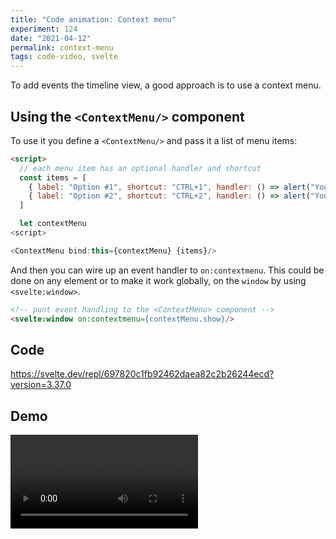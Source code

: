 ```yaml
---
title: "Code animation: Context menu"
experiment: 124
date: "2021-04-12"
permalink: context-menu
tags: code-video, svelte
---
```


To add events the timeline view, a good approach is to use a context menu.

## Using the `<ContextMenu/>` component

To use it you define a `<ContextMenu/>` and pass it a list of menu items:

```html
<script>
  // each menu item has an optional handler and shortcut
  const items = [
    { label: "Option #1", shortcut: "CTRL+1", handler: () => alert("You clicked option #1") },
    { label: "Option #2", shortcut: "CTRL+2", handler: () => alert("You clicked option #2") },
  ]

  let contextMenu
<script>

<ContextMenu bind:this={contextMenu} {items}/>
```

And then you can wire up an event handler to `on:contextmenu`. This could be done on any element or to make it work globally, on the `window` by using `<svelte:window>`.

```html
<!-- punt event handling to the <ContextMenu> component -->
<svelte:window on:contextmenu={contextMenu.show}/>
```

## Code

https://svelte.dev/repl/697820c1fb92462daea82c2b26244ecd?version=3.37.0

## Demo

<video controls src="https://res.cloudinary.com/dzwnkx0mk/video/upload/v1618257613/1000experiments.dev/context-menu_axch2i.mp4"/>

## Notes

- Alternatively, it could be implemented as an action.
- It should handle placement better. It can't assume there is always space under the click point. For example, if opened near the bottom of the back, the menu position should use `bottom: event.pageY` instead of `top: event.pageY`
